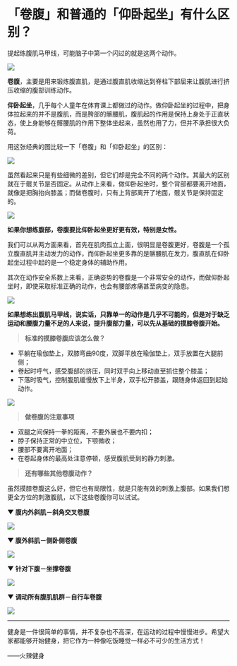# 「卷腹」和普通的「仰卧起坐」有什么区别？

提起练腹肌马甲线，可能脑子中第一个闪过的就是这两个动作。

![](https://pic2.zhimg.com/50/v2-2b9a63b93fd0487ffc40527d9b4531e3_b.jpg)  

**卷腹**，主要是用来锻炼腹直肌，是通过腹直肌收缩达到脊柱下部屈来让腹肌进行挤压收缩的腹部训练动作。

**仰卧起坐**，几乎每个人童年在体育课上都做过的动作。做仰卧起坐的过程中，把身体拉起来的并不是腹肌，而是胯部的髂腰肌，腹肌起的作用是保持上身处于正直状态，使上身能够在髂腰肌的作用下整体坐起来，虽然也用了力，但并不承担很大负荷。

用这张经典的图比较一下「卷腹」和「仰卧起坐」的区别：

![](https://pic4.zhimg.com/50/v2-f24ae6ce55aa770e49d327d33c2d4ad8_b.jpg)  

虽然看起来只是有些细微的差别，但它们却是完全不同的两个动作。其最大的区别就在于髋关节是否固定。从动作上来看，做仰卧起坐时，整个背部都要离开地面，就像是把胸抬向膝盖；而做卷腹时，只有上背部离开了地面，髋关节是保持固定的。

![](https://pic2.zhimg.com/50/v2-024e55c59f528233c956c38db12a6566_b.jpg)  

**如果你想练腹部，卷腹要比仰卧起坐更好更有效，特别是女性。**

我们可以从两方面来看，首先在肌肉孤立上面，很明显是卷腹更好，卷腹是一个孤立腹直肌并主动发力的动作，而仰卧起坐更多靠的是髂腰肌在发力，腹直肌在仰卧起坐过程中起的是一个稳定身体的辅助作用。

其次在动作安全系数上来看，正确姿势的卷腹是一个非常安全的动作，而做仰卧起坐时，即使采取标准正确的动作，也会有腰部疼痛甚至病变的隐患。

![](https://pic1.zhimg.com/50/v2-f7b9cc478c07a6dee2b0b122052f0408_b.jpg)  

**如果想练出腹肌马甲线，说实话，只靠单一的动作是几乎不可能的，但是对于缺乏运动和腰腹力量不足的人来说，提升腹部力量，可以先从基础的摸膝卷腹开始。**

> **标准的摸膝卷腹应该怎么做？**

*   平躺在瑜伽垫上，双膝弯曲90度，双脚平放在瑜伽垫上，双手放置在大腿前侧；
*   卷起时呼气，感受腹部的挤压，同时双手向上移动直至抓住整个膝盖；
*   下落时吸气，控制腹肌缓慢放下上半身，双手松开膝盖，跟随身体返回到起始动作。

![](https://pic4.zhimg.com/50/v2-ce3fdee467cf0546e44d7c0528a9c788_b.jpg)  

> **做卷腹的注意事项**

*   双腿之间保持一拳的距离，不要外展也不要内扣；
*   脖子保持正常的中立位，下颚微收；
*   腰部不要离开地面；
*   在卷起身体的最高处注意停顿，感受腹肌受到的静力刺激。

> **还有哪些其他卷腹动作？**

虽然摸膝卷腹这么好，但它也有局限性，就是只能有效的刺激上腹部。如果我们想更全方位的刺激腹肌，以下这些卷腹你可以试试。

**▼ 腹内外斜肌－斜角交叉卷腹**

![](https://pic4.zhimg.com/50/v2-28d3c0c96784e764e7e3ba6ed9f84a29_b.jpg)  

**▼ 腹外斜肌－侧卧侧卷腹**

![](https://pic2.zhimg.com/50/v2-29bf8c0af5fb6b43b99003e0f18f7d12_b.jpg)  

**▼ 针对下腹－坐撑卷腹**

![](https://pic4.zhimg.com/50/v2-8f27ff8085b141ae20909167a3d48652_b.jpg)  

**▼ 调动所有腹肌肌群－自行车卷腹**

![](https://pic2.zhimg.com/50/v2-8c1306247c9c84afea20e5f63bfd8cdc_b.jpg)  

--------------------

健身是一件很简单的事情，并不复杂也不高深，在运动的过程中慢慢进步。希望大家都能够开始健身，把它作为一种像吃饭睡觉一样必不可少的生活方式！

——火辣健身